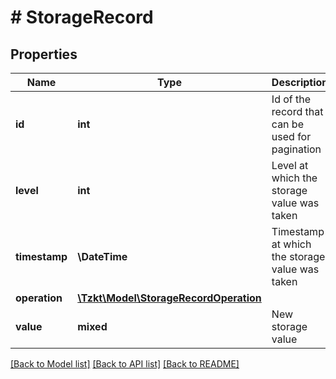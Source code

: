 # # StorageRecord

## Properties

Name | Type | Description | Notes
------------ | ------------- | ------------- | -------------
**id** | **int** | Id of the record that can be used for pagination | [optional]
**level** | **int** | Level at which the storage value was taken | [optional]
**timestamp** | **\DateTime** | Timestamp at which the storage value was taken | [optional]
**operation** | [**\Tzkt\Model\StorageRecordOperation**](StorageRecordOperation.md) |  | [optional]
**value** | **mixed** | New storage value | [optional]

[[Back to Model list]](../../README.md#models) [[Back to API list]](../../README.md#endpoints) [[Back to README]](../../README.md)
